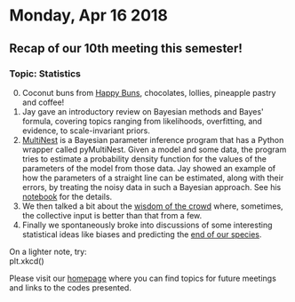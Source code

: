 # Monday, Apr 16 2018

## Recap of our 10th meeting this semester! 
### Topic: Statistics

0. Coconut buns from [Happy Buns](http://goodfoodfinderaz.com/find-good-food/happy-buns-asian-bakery/), chocolates, lollies, pineapple pastry and coffee!
1. Jay gave an introductory review on Bayesian methods and Bayes' formula, covering topics ranging from likelihoods, overfitting, and evidence, to scale-invariant priors. 
2. [MultiNest](https://arxiv.org/abs/0809.3437) is a Bayesian parameter inference program that has a Python wrapper called pyMultiNest. Given a model and some data, the program tries to estimate a probability density function for the values of the parameters of the model from those data. Jay showed an example of how the parameters of a straight line can be estimated, along with their errors, by treating the noisy data in such a Bayesian approach. See his [notebook](https://github.com/prickly-pythons/prickly-pythons/blob/master/code_from_meetings/statistics/pyMultiNest_example.ipynb) for the details.
3. We then talked a bit about the [wisdom of the crowd](https://en.wikipedia.org/wiki/Wisdom_of_the_crowd) where, sometimes, the collective input is better than that from a few.
4. Finally we spontaneously broke into discussions of some interesting statistical ideas like biases and predicting the [end of our species](https://en.wikipedia.org/wiki/Doomsday_argument). 

On a lighter note, try:
<br>
plt.xkcd()


Please visit our [homepage](http://prickly-pythons.github.io) where you can find topics for future meetings and links to the codes presented.

